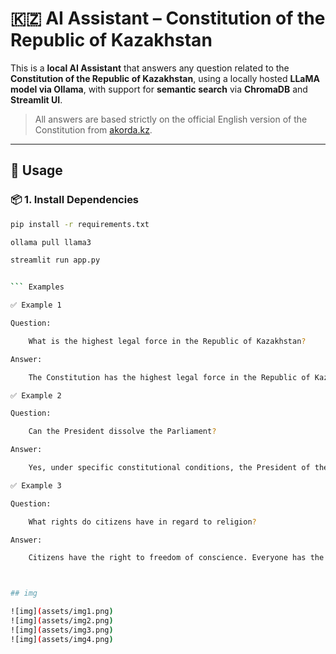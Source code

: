 # 🇰🇿 AI Assistant – Constitution of the Republic of Kazakhstan

This is a **local AI Assistant** that answers any question related to the **Constitution of the Republic of Kazakhstan**, using a locally hosted **LLaMA model via Ollama**, with support for **semantic search** via **ChromaDB** and **Streamlit UI**.

> All answers are based strictly on the official English version of the Constitution from [akorda.kz](https://www.akorda.kz/en/constitution-of-the-republic-of-kazakhstan-50912).

---

## 🚀 Usage

### 📦 1. Install Dependencies

```bash
pip install -r requirements.txt

ollama pull llama3

streamlit run app.py


``` Examples

✅ Example 1

Question:

    What is the highest legal force in the Republic of Kazakhstan?

Answer:

    The Constitution has the highest legal force in the Republic of Kazakhstan. Laws and other legal acts must not contradict the Constitution.

✅ Example 2

Question:

    Can the President dissolve the Parliament?

Answer:

    Yes, under specific constitutional conditions, the President of the Republic of Kazakhstan has the right to dissolve the Parliament.

✅ Example 3

Question:

    What rights do citizens have in regard to religion?

Answer:

    Citizens have the right to freedom of conscience. Everyone has the right to independently determine their attitude toward religion, to profess any religion or none at all, and to participate in religious services.



## img

![img](assets/img1.png)
![img](assets/img2.png)
![img](assets/img3.png)
![img](assets/img4.png)
